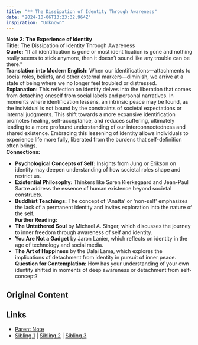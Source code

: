 ```yaml
---
title: "** The Dissipation of Identity Through Awareness"
date: "2024-10-06T13:23:32.964Z"
inspiration: "Unknown"
---
```


  
**Note 2: The Experience of Identity**  
**Title:** The Dissipation of Identity Through Awareness  
**Quote:** "If all identification is gone or most identification is gone and nothing really seems to stick anymore, then it doesn’t sound like any trouble can be there."  
**Translation into Modern English:** When our identifications—attachments to social roles, beliefs, and other external markers—diminish, we arrive at a state of being where we no longer feel troubled or distressed.  
**Explanation:** This reflection on identity delves into the liberation that comes from detaching oneself from social labels and personal narratives. In moments where identification lessens, an intrinsic peace may be found, as the individual is not bound by the constraints of societal expectations or internal judgments. This shift towards a more expansive identification promotes healing, self-acceptance, and reduces suffering, ultimately leading to a more profound understanding of our interconnectedness and shared existence. Embracing this lessening of identity allows individuals to experience life more fully, liberated from the burdens that self-definition often brings.  
**Connections:**  
- **Psychological Concepts of Self:** Insights from Jung or Erikson on identity may deepen understanding of how societal roles shape and restrict us.  
- **Existential Philosophy:** Thinkers like Søren Kierkegaard and Jean-Paul Sartre address the essence of human existence beyond societal constructs.  
- **Buddhist Teachings:** The concept of 'Anatta' or 'non-self' emphasizes the lack of a permanent identity and invites exploration into the nature of the self.  
**Further Reading:**  
- **The Untethered Soul** by Michael A. Singer, which discusses the journey to inner freedom through awareness of self and identity.  
- **You Are Not a Gadget** by Jaron Lanier, which reflects on identity in the age of technology and social media.  
- **The Art of Happiness** by the Dalai Lama, which explores the implications of detachment from identity in pursuit of inner peace.  
**Question for Contemplation:** How has your understanding of your own identity shifted in moments of deep awareness or detachment from self-concept?  



## Original Content



## Links

- [Parent Note](/parent-note.md)
- [Sibling 1](/zettel1.md) | [Sibling 2](/zettel2.md) | [Sibling 3](/zettel3.md)
